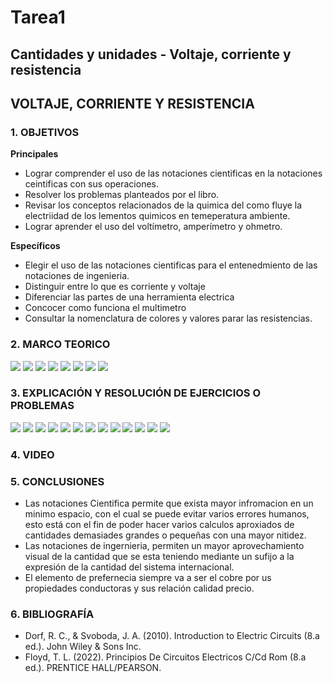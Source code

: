 # Tarea1
## Cantidades y unidades - Voltaje, corriente y resistencia
## VOLTAJE, CORRIENTE Y RESISTENCIA
### 1.	OBJETIVOS
**Principales**

 - Lograr comprender el uso de las notaciones cientificas en la notaciones ceintificas con sus operaciones.
 - Resolver los problemas planteados por el libro.
 - Revisar los conceptos relacionados de la quimica del como fluye la electriidad de los lementos quimicos en temeperatura ambiente.
 - Lograr aprender el uso del voltímetro, amperímetro y ohmetro. 

**Específicos**

- Elegir el uso de las notaciones cientificas para el entenedmiento de las notaciones de ingenieria.
- Distinguir entre lo que es corriente y voltaje
- Diferenciar las partes de una herramienta electrica
- Concocer como funciona el multimetro
- Consultar la nomenclatura de colores y valores parar las resistencias.

### 2. MARCO TEORICO
![](https://github.com/SanchezMaiAndresSebastian/Tarea1/blob/main/Foto/1.jpeg)
![](https://github.com/SanchezMaiAndresSebastian/Tarea1/blob/main/Foto/2.png)
![](https://github.com/SanchezMaiAndresSebastian/Tarea1/blob/main/Foto/3.png)
![](https://github.com/SanchezMaiAndresSebastian/Tarea1/blob/main/Foto/4.jpg)
![](https://github.com/SanchezMaiAndresSebastian/Tarea1/blob/main/Foto/5.png)
![](https://github.com/SanchezMaiAndresSebastian/Tarea1/blob/main/Foto/6.jpg)
![](https://github.com/SanchezMaiAndresSebastian/Tarea1/blob/main/Foto/7.png)
![](https://github.com/SanchezMaiAndresSebastian/Tarea1/blob/main/Foto/8.webp)

### 3. EXPLICACIÓN Y RESOLUCIÓN DE EJERCICIOS O PROBLEMAS
![](https://github.com/SanchezMaiAndresSebastian/Tarea1/blob/main/Foto/Tarea%201-%20Fund.%20de%20Circuitos%202022a_page-0001.jpg)
![](https://github.com/SanchezMaiAndresSebastian/Tarea1/blob/main/Foto/Tarea%201-%20Fund.%20de%20Circuitos%202022a_page-0002.jpg)
![](https://github.com/SanchezMaiAndresSebastian/Tarea1/blob/main/Foto/Tarea%201-%20Fund.%20de%20Circuitos%202022a_page-0003.jpg)
![](https://github.com/SanchezMaiAndresSebastian/Tarea1/blob/main/Foto/Tarea%201-%20Fund.%20de%20Circuitos%202022a_page-0004.jpg)
![](https://github.com/SanchezMaiAndresSebastian/Tarea1/blob/main/Foto/Tarea%201-%20Fund.%20de%20Circuitos%202022a_page-0005.jpg)
![](https://github.com/SanchezMaiAndresSebastian/Tarea1/blob/main/Foto/Tarea%201-%20Fund.%20de%20Circuitos%202022a_page-0006.jpg)
![](https://github.com/SanchezMaiAndresSebastian/Tarea1/blob/main/Foto/Tarea%201-%20Fund.%20de%20Circuitos%202022a_page-0007.jpg)
![](https://github.com/SanchezMaiAndresSebastian/Tarea1/blob/main/Foto/Tarea%201-%20Fund.%20de%20Circuitos%202022a_page-0008.jpg)
![](https://github.com/SanchezMaiAndresSebastian/Tarea1/blob/main/Foto/Tarea%201-%20Fund.%20de%20Circuitos%202022a_page-0009.jpg)
![](https://github.com/SanchezMaiAndresSebastian/Tarea1/blob/main/Foto/Tarea%201-%20Fund.%20de%20Circuitos%202022a_page-0010.jpg)
![](https://github.com/SanchezMaiAndresSebastian/Tarea1/blob/main/Foto/Tarea%201-%20Fund.%20de%20Circuitos%202022a_page-0011.jpg)
![](https://github.com/SanchezMaiAndresSebastian/Tarea1/blob/main/Foto/Tarea%201-%20Fund.%20de%20Circuitos%202022a_page-0012.jpg)
![](https://github.com/SanchezMaiAndresSebastian/Tarea1/blob/main/Foto/Tarea%201-%20Fund.%20de%20Circuitos%202022a_page-0013.jpg)

### 4. VIDEO

### 5. CONCLUSIONES
- Las notaciones Cientifica permite que exista mayor infromacion en un minimo espacio, con el cual se puede evitar varios errores humanos, esto está con el fin de poder hacer varios calculos aproxiados de cantidades demasiades grandes o pequeñas con una mayor nitidez.
- Las notaciones de ingernieria, permiten un mayor aprovechamiento visual de la cantidad que se esta teniendo mediante un sufijo a la expresión de la cantidad del sistema internacional.
- El elemento de prefernecia siempre va a ser el cobre por us propiedades conductoras y sus relación calidad precio.
### 6. BIBLIOGRAFÍA
- Dorf, R. C., & Svoboda, J. A. (2010). Introduction to Electric Circuits (8.a ed.). John Wiley & Sons Inc.
- Floyd, T. L. (2022). Principios De Circuitos Electricos C/Cd Rom (8.a ed.). PRENTICE HALL/PEARSON.

